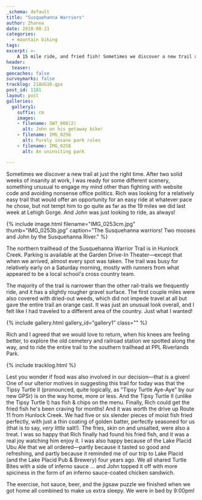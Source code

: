 ```yaml
---
_schema: default
title: "Susquehanna Warriors"
author: Zhanna
date: 2010-08-21
categories:
  - mountain biking
tags:
excerpt: >- 
    A 15 mile ride, and fried fish! Sometimes we discover a new trail at just the right time.  
header:
  teaser:
geocaches: false
surveymarks: false
tracklog: 21AUG10.gpx
post_id: 1181
layout: post
galleries:
  gallery1:
    suffix: cm
    images:
    - filename: SWT_008(2)
      alt: John on his getaway bike!
    - filename: IMG_0256
      alt: Purely insane park rules
    - filename: IMG_0258
      alt: An uninviting park      

---
```


Sometimes we discover a new trail at just the right time.  After two solid weeks of insanity at work, I was ready for some different scenery, something unusual to engage my mind other than fighting with website code and avoiding nonsense office politics.  Rich was looking for a relatively easy trail that would offer an opportunity for an easy ride at whatever pace he chose, but not tempt him to go quite as far as the 19 miles we did last week at Lehigh Gorge.  And John was just looking to ride, as always!

{% include image.html filename="IMG_0253cm.jpg" thumb="IMG_0253b.jpg" caption="The Susquehanna warriors!  Two mooses and John by the Susquehanna River." %}

The northern trailhead of the Susquehanna Warrior Trail is in Hunlock Creek.  Parking is available at the Garden Drive-In Theater—except that when we arrived, almost every spot was taken.  The trail was busy for relatively early on a Saturday morning, mostly with runners from what appeared to be a local school's cross country team.  

The majority of the trail is narrower than the other rail-trails we frequently ride, and it has a slightly rougher gravel surface.  The first couple miles were also covered with dried-out weeds, which did not impede travel at all but gave the entire trail an orange cast.  It was just an unusual look overall, and I felt like I had traveled to a different area of the country.  Just what I wanted!

{% include gallery.html gallery_id="gallery1" class="" %}

Rich and I agreed that we would love to return, when his knees are feeling better, to explore the old cemetery and railroad station we spotted along the way, and to ride the entire trail to the southern trailhead at PPL Riverlands Park.  

{% include tracklog.html %}

Lest you wonder if food was also involved in our decision—that is a given!  One of our ulterior motives in suggesting this trail for today was that the Tipsy Turtle II (pronounced, quite logically, as "Tipsy Turtle Aye-Aye" by our new GPSr) is on the way home, more or less.  And the Tipsy Turtle II (unlike the Tipsy Turtle I) has fish & chips on the menu.  Finally, Rich could get the fried fish he's been craving for months!  And it was worth the drive up Route 11 from Hunlock Creek.  We had five or six slender pieces of moist fish fried perfectly, with just a thin coating of golden batter, perfectly seasoned for us (that is to say, _very little_ salt!).   The fries, skin on and unsalted, were also a treat.  I was so happy that Rich finally had found his fried fish, and it was a real joy watching him enjoy it.  I was also happy because of the Lake Placid Ubu Ale that we all ordered—partly because it tasted so good and refreshing, and partly because it reminded me of our trip to Lake Placid (and the Lake Placid Pub & Brewery) four years ago.  We all shared Turtle Bites with a side of inferno sauce ... and John topped it off with more spiciness in the form of an inferno sauce-coated chicken sandwich.

The exercise, hot sauce, beer, and the jigsaw puzzle we finished when we got home all combined to make us extra sleepy.  We were in bed by 9:00pm!
